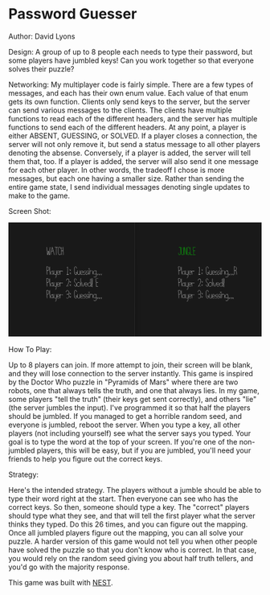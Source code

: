 # Password Guesser

Author: David Lyons

Design: A group of up to 8 people each needs to type their password, but some players have jumbled keys!
Can you work together so that everyone solves their puzzle?

Networking: My multiplayer code is fairly simple. There are a few types of messages, and each has their own enum value.
Each value of that enum gets its own function. Clients only send keys to the server, but the server can send various messages to the clients.
The clients have multiple functions to read each of the different headers, and the server has multiple functions to send each of the different headers.
At any point, a player is either ABSENT, GUESSING, or SOLVED. If a player closes a connection, the server will not only remove it,
but send a status message to all other players denoting the absense. Conversely, if a player is added, the server will tell them that, too.
If a player is added, the server will also send it one message for each other player.
In other words, the tradeoff I chose is more messages, but each one having a smaller size.
Rather than sending the entire game state, I send individual messages denoting single updates to make to the game.

Screen Shot:

![Screen Shot](screenshot.png)

How To Play:

Up to 8 players can join. If more attempt to join, their screen will be blank, and they will lose connection to the server instantly.
This game is inspired by the Doctor Who puzzle in "Pyramids of Mars" where there are two robots, one that always tells the truth, and one that always lies.
In my game, some players "tell the truth" (their keys get sent correctly), and others "lie" (the server jumbles the input). 
I've programmed it so that half the players should be jumbled. If you managed to get a horrible random seed, and everyone is jumbled, reboot the server.
When you type a key, all other players (not including yourself) see what the server says you typed. Your goal is to type the word at the top of your screen.
If you're one of the non-jumbled players, this will be easy, but if you are jumbled, you'll need your friends to help you figure out the correct keys.

Strategy:

Here's the intended strategy. The players without a jumble should be able to type their word right at the start. 
Then everyone can see who has the correct keys. So then, someone should type a key. The "correct" players should type what they see,
and that will tell the first player what the server thinks they typed. Do this 26 times, and you can figure out the mapping.
Once all jumbled players figure out the mapping, you can all solve your puzzle.
A harder version of this game would not tell you when other people have solved the puzzle so that you don't know who is correct. In that case,
you would rely on the random seed giving you about half truth tellers, and you'd go with the majority response.

This game was built with [NEST](NEST.md).

